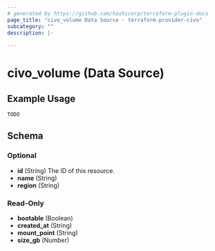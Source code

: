 ```yaml
---
# generated by https://github.com/hashicorp/terraform-plugin-docs
page_title: "civo_volume Data Source - terraform-provider-civo"
subcategory: ""
description: |-
  
---
```


# civo_volume (Data Source)



## Example Usage

```terraform
TODO
```

<!-- schema generated by tfplugindocs -->
## Schema

### Optional

- **id** (String) The ID of this resource.
- **name** (String)
- **region** (String)

### Read-Only

- **bootable** (Boolean)
- **created_at** (String)
- **mount_point** (String)
- **size_gb** (Number)



